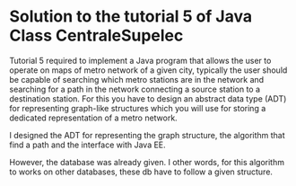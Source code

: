 # Solution to the tutorial 5 of Java Class CentraleSupelec

Tutorial 5 required to implement a Java program that allows the user to operate on
maps of metro network of a given city, typically the user should be capable of searching which metro stations are in the network and searching for a path in the network
connecting a source station to a destination station. For this you have to design
an abstract data type (ADT) for representing graph-like structures which you will
use for storing a dedicated representation of a metro network.

I designed the ADT for representing the graph structure, the algorithm that find a path and the interface with Java EE.

However, the database was already given. I other words, for this algorithm to works on other databases, these db have to follow a given structure. 
